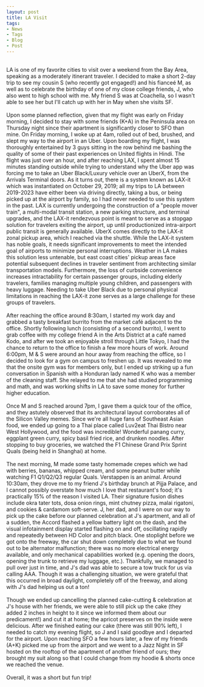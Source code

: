 ```yaml
---
layout: post
title: LA Visit
tags:
- News
- Tags
- Blog
- Post
---
```


<br/>
LA is one of my favorite cities to visit over a weekend from the Bay Area, speaking as a moderately itinerant traveler. I decided to make a short 2-day trip to see my cousin S (who recently got engaged!) and his fianceé M, as well as to celebrate the birthday of one of my close college friends, J, who also went to high school with me. My friend S was at Coachella, so I wasn't able to see her but I'll catch up with her in May when she visits SF.
<br/>
<br/>
Upon some planned reflection, given that my flight was early on Friday morning, I decided to stay with some friends (K+A) in the Peninsula area on Thursday night since their apartment is significantly closer to SFO than mine. On Friday morning, I woke up at 4am, rolled out of bed, brushed, and slept my way to the airport in an Uber. Upon boarding my flight, I was thoroughly entertained by 3 guys sitting in the row behind me bashing the quality of some of their past experiences on United flights in Hindi. The flight was just over an hour, and after reaching LAX, I spent almost 15 minutes standing outside while trying to understand why the Uber app was forcing me to take an Uber Black/Luxury vehicle over an UberX, from the Arrivals Terminal doors. As it turns out, there is a system known as LAX-it which was instantiated on October 29, 2019; all my trips to LA between 2019-2023 have either been via driving directly, taking a bus, or being picked up at the airport by family, so I had never needed to use this system in the past. LAX is currently undergoing the construction of a "people mover train", a multi-modal transit station, a new parking structure, and terminal upgrades, and the LAX-it rendezvous point is meant to serve as a stopgap solution for travelers exiting the airport, up until productionized intra-airport public transit is generally available. UberX comes directly to the LAX-it zonal pickup area, which I reached via the shuttle. While the LAX-it system has noble goals, it needs significant improvements to meet the intended goal of airports to minimize personal interruptions. Weather in LA makes this solution less untenable, but east coast cities' pickup areas face potential subsequent declines in traveler sentiment from architecting similar transportation models. Furthermore, the loss of curbside convenience increases intractability for certain passenger groups, including elderly travelers, families managing multiple young children, and passengers with heavy luggage. Needing to take Uber Black due to personal physical limitations in reaching the LAX-it zone serves as a large challenge for these groups of travelers.
<br/>
<br/>
After reaching the office around 8:30am, I started my work day and grabbed a tasty breakfast burrito from the market café adjacent to the office. Shortly following lunch (consisting of a second burrito), I went to grab coffee with my college friend A in the Arts District at a café named Kodo, and after we took an enjoyable stroll through Little Tokyo, I had the chance to return to the office to finish a few more hours of work. Around 6:00pm, M & S were around an hour away from reaching the office, so I decided to look for a gym on campus to freshen up. It was revealed to me that the onsite gym was for members only, but I ended up striking up a fun conversation in Spanish with a Honduran lady named K who was a member of the cleaning staff. She relayed to me that she had studied programming and math, and was working shifts in LA to save some money for further higher education.
<br/>
<br/>
Once M and S reached around 7pm, I gave them a quick tour of the office, and they astutely observed that its architectural layout corroborates all of the Silicon Valley memes. Since we're all huge fans of Southeast Asian food, we ended up going to a Thai place called Luv2eat Thai Bistro near West Hollywood, and the food was incredible! Wonderful panang curry, eggplant green curry, spicy basil fried rice, and drunken noodles. After stopping to buy groceries, we watched the F1 Chinese Grand Prix Sprint Quals (being held in Shanghai) at home.
<br/>
<br/>
The next morning, M made some tasty homemade crepes which we had with berries, bananas, whipped cream, and some peanut butter while watching F1 Q1/Q2/Q3 regular Quals. Verstappen is an animal. Around 10:30am, they drove me to my friend J's birthday brunch at Pijja Palace, and I cannot possibly overstate how much I love that restaurant's food; it's practically 15% of the reason I visited LA. Their signature fusion dishes include okra tater tots, dosa onion rings, mint chutney pizza, malai rigatoni, and cookies & cardamom soft-serve. J, her dad, and I were on our way to pick up the cake before our planned celebration at J's apartment, and all of a sudden, the Accord flashed a yellow battery light on the dash, and the visual infotainment display started flashing on and off, oscillating rapidly and repeatedly between HD Color and pitch black. One stoplight before we got onto the freeway, the car shut down completely due to what we found out to be alternator malfunction; there was no more electrical energy available, and only mechanical capabilities worked (e.g. opening the doors, opening the trunk to retrieve my luggage, etc.). Thankfully, we managed to pull over just in time, and J's dad was able to secure a tow truck for us via calling AAA. Though it was a challenging situation, we were grateful that this occurred in broad daylight, completely off of the freeway, and along with J's dad helping us out a ton!
<br/>
<br/>
Though we ended up cancelling the planned cake-cutting & celebration at J's house with her friends, we were able to still pick up the cake (they added 2 inches in height to it since we informed them about our predicament!) and cut it at home; the apricot preserves on the inside were delicious. After we finished eating our cake (there was still 90% left), I needed to catch my evening flight, so J and I said goodbye and I departed for the airport. Upon reaching SFO a few hours later, a few of my friends (A+K) picked me up from the airport and we went to a Jazz Night in SF hosted on the rooftop of the apartment of another friend of ours; they brought my suit along so that I could change from my hoodie & shorts once we reached the venue.
<br/>
<br/>
Overall, it was a short but fun trip!

